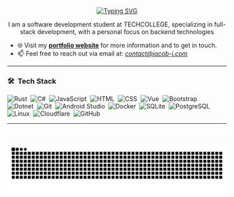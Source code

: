 <div align=center>
  <a href="https://jacob-j.com">
    <img src="https://readme-typing-svg.demolab.com?font=JetBrains+Mono+&pause=1000&color=89B4FA&width=435&lines=Hey!+I'm+Jacob;Welcome+to+my+Profile!" alt="Typing SVG" />
  </a>
  
I am a software development student at TECHCOLLEGE, specializing in full-stack development, with a personal focus on backend technologies
</div>

- 🌐 Visit my **[portfolio website](https://jacob-j.com)** for more information and to get in touch.
- 📫 Feel free to reach out via email at: *contact@jacob-j.com*
___
### 🛠 &nbsp;Tech Stack

![Rust](https://img.shields.io/badge/Code-Rust-informational?style=flat&logo=rust&logoColor=white&color=89b4fa&labelColor=1e1e2e)&nbsp;
![C#](https://img.shields.io/badge/Code-C%23-informational?style=flat&logo=csharp&logoColor=white&color=89b4fa&labelColor=1e1e2e)&nbsp;
![JavaScript](https://img.shields.io/badge/Code-JavaScript-informational?style=flat&logo=javascript&logoColor=white&color=89b4fa&labelColor=1e1e2e)&nbsp;
![HTML](https://img.shields.io/badge/Code-HTML-informational?style=flat&logo=HTML5&logoColor=white&color=89b4fa&labelColor=1e1e2e)&nbsp;
![CSS](https://img.shields.io/badge/Code-CSS-informational?style=flat&logo=CSS3&logoColor=white&color=89b4fa&labelColor=1e1e2e)&nbsp;
![Vue](https://img.shields.io/badge/Framework-Vue-informational?style=flat&logo=vue.js&logoColor=white&color=89b4fa&labelColor=1e1e2e)&nbsp;
![Bootstrap](https://img.shields.io/badge/Framework-Bootstrap-informational?style=flat&logo=bootstrap&logoColor=white&color=89b4fa&labelColor=1e1e2e)&nbsp;
![Dotnet](https://img.shields.io/badge/Framework-Dotnet-informational?style=flat&logo=dotnet&logoColor=white&color=89b4fa&labelColor=1e1e2e)&nbsp;
![Git](https://img.shields.io/badge/Tool-Git-informational?style=flat&logo=git&logoColor=white&color=89b4fa&labelColor=1e1e2e)&nbsp;
![Android Studio](https://img.shields.io/badge/Tool-Android_Studio-informational?style=flat&logo=androidstudio&logoColor=white&color=89b4fa&labelColor=1e1e2e)&nbsp;
![Docker](https://img.shields.io/badge/Tool-Docker-informational?style=flat&logo=docker&logoColor=white&color=89b4fa&labelColor=1e1e2e)&nbsp;
![SQLite](https://img.shields.io/badge/Database-SQLite-informational?style=flat&logo=sqlite&logoColor=white&color=89b4fa&labelColor=1e1e2e)&nbsp;
![PostgreSQL](https://img.shields.io/badge/Database-PostgreSQL-informational?style=flat&logo=postgresql&logoColor=white&color=89b4fa&labelColor=1e1e2e)&nbsp;
![Linux](https://img.shields.io/badge/System-Linux-informational?style=flat&logo=linux&logoColor=white&color=89b4fa&labelColor=1e1e2e)&nbsp;
![Cloudflare](https://img.shields.io/badge/Service-Cloudflare-informational?style=flat&logo=cloudflare&logoColor=white&color=89b4fa&labelColor=1e1e2e)&nbsp;
![GitHub](https://img.shields.io/badge/Platform-GitHub-informational?style=flat&logo=github&logoColor=white&color=89b4fa&labelColor=1e1e2e)&nbsp;

___

<br>

![Snake Animation](https://raw.githubusercontent.com/Zelvios/Zelvios/output/snake.svg)
